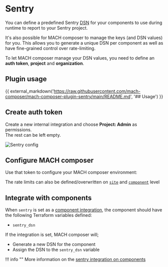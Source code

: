 # Sentry

You can define a predefined Sentry [DSN](https://docs.sentry.io/product/sentry-basics/dsn-explainer)
for your components to use during runtime to report to your Sentry project.

It's also possible for MACH composer to manage the keys (and DSN values) for
you.  This allows you to generate a unique DSN per component as well as have
fine-grained control over rate-limiting.

To let MACH composer manage your DSN values, you need to define an
**auth token**, **project** and **organization**.

## Plugin usage

{{ external_markdown('https://raw.githubusercontent.com/mach-composer/mach-composer-plugin-sentry/main/README.md', '## Usage') }}

## Create auth token

Create a new internal integration and choose **Project: Admin** as permissions.<br>
The rest can be left empty.

![Sentry config](../../_img/sentry.png)

## Configure MACH composer

Use that token to configure your MACH composer environment:

The rate limits can also be defined/overwritten on [`site`](../../reference/syntax/sites.md)
and [`component`](../../reference/syntax/sites.md#components) level

## Integrate with components

When `sentry` is set as a [component integration](../../reference/components/structure.md#integrations),
the component should have the following Terraform variables defined:

- `sentry_dsn`

If the integration is set, MACH composer will;

- Generate a new DSN for the component
- Assign the DSN to the `sentry_dsn` variable

!!! info ""
    More information on the [sentry integration on components](../../reference/components/structure.md#sentry)
